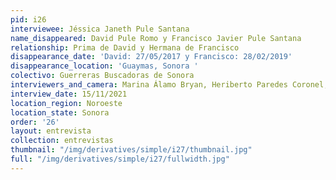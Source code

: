 ```yaml
---
pid: i26
interviewee: Jéssica Janeth Pule Santana
name_disappeared: David Pule Romo y Francisco Javier Pule Santana
relationship: Prima de David y Hermana de Francisco
disappearance_date: 'David: 27/05/2017 y Francisco: 28/02/2019'
disappearance_location: 'Guaymas, Sonora '
colectivo: Guerreras Buscadoras de Sonora
interviewers_and_camera: Marina Álamo Bryan, Heriberto Paredes Coronel, Rodrigo Caballero
interview_date: 15/11/2021
location_region: Noroeste
location_state: Sonora
order: '26'
layout: entrevista
collection: entrevistas
thumbnail: "/img/derivatives/simple/i27/thumbnail.jpg"
full: "/img/derivatives/simple/i27/fullwidth.jpg"
---
```

